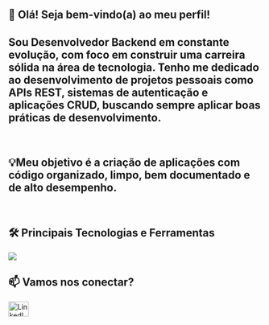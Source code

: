 ## 👋 Olá! Seja bem-vindo(a) ao meu perfil!

## Sou Desenvolvedor Backend em constante evolução, com foco em construir uma carreira sólida na área de tecnologia. Tenho me dedicado ao desenvolvimento de projetos pessoais como APIs REST, sistemas de autenticação e aplicações CRUD, buscando sempre aplicar boas práticas de desenvolvimento.
<br>

## 💡Meu objetivo  é a criação de aplicações com código organizado, limpo, bem documentado e de alto desempenho.
<br>

## 🛠️ Principais Tecnologias e Ferramentas
<p align="left">
  <a href="https://skillicons.dev">
    <img src="https://skillicons.dev/icons?i=java,javascript,html,css,git,github" />
  </a>
  
</p>

## 📫 Vamos nos conectar?

<p align="left">
  <a href="https://www.linkedin.com/in/guilherme-carmo-tavares-715469310/" target="_blank" rel="noopener noreferrer">
    <img align="center" src="https://raw.githubusercontent.com/rahuldkjain/github-profile-readme-generator/master/src/images/icons/Social/linked-in-alt.svg" alt="LinkedIn" height="30" width="40" />
  </a>
</p>
